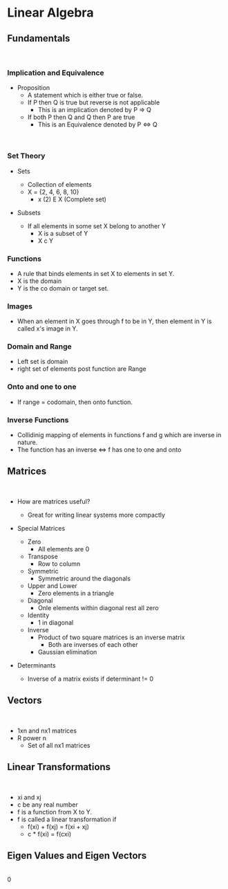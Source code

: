 # Linear Algebra

## Fundamentals
<br/>

### Implication and Equivalence

- Proposition
    - A statement which is either true or false.
    - If P then Q is true but reverse is not applicable
        - This is an implication denoted by P => Q
    - If both P then Q and Q then P are true
        - This is an Equivalence denoted by P <=> Q

<br/>

### Set Theory

- Sets
    - Collection of elements
    - X = {2, 4, 6, 8, 10}
        - x (2) E X (Complete set)

- Subsets
    - If all elements in some set X belong to another Y
        - X is a subset of Y
        - X c Y

### Functions

- A rule that binds elements in set X to elements in set Y.
- X is the domain
- Y is the co domain or target set.

### Images

- When an element in X goes through f to be in Y, then element in Y is called x's image in Y.

### Domain and Range

- Left set is domain
- right set of elements post function are Range

### Onto and one to one

- If range = codomain, then onto function.

### Inverse Functions

- Collidinig mapping of elements in functions f and g which are inverse in nature.
- The function has an inverse <=>  f has one to one and onto

## Matrices
<br/>

- How are matrices useful?
    - Great for writing linear systems more compactly
- Special Matrices
    - Zero  
        - All elements are 0
    - Transpose 
        - Row to column
    - Symmetric
        - Symmetric around the diagonals
    - Upper and Lower
        - Zero elements in a triangle
    - Diagonal 
        - Onle elements within diagonal rest all zero 
    - Identity
        - 1 in diagonal 
    - Inverse 
        - Product of two square matrices is an inverse matrix
            - Both are inverses of each other 
        - Gaussian elimination

- Determinants
    - Inverse of a matrix exists if determinant != 0


## Vectors
<br/>

- 1xn and nx1 matrices
- R power n
    - Set of all nx1 matrices


## Linear Transformations
<br/>

- xi and xj
- c be any real number
- f is a function from X to Y.
- f is called a linear transformation if
    - f(xi) + f(xj) = f(xi + xj)
    - c * f(xi) = f(cxi)
    
    


## Eigen Values and Eigen Vectors
<br/>0

